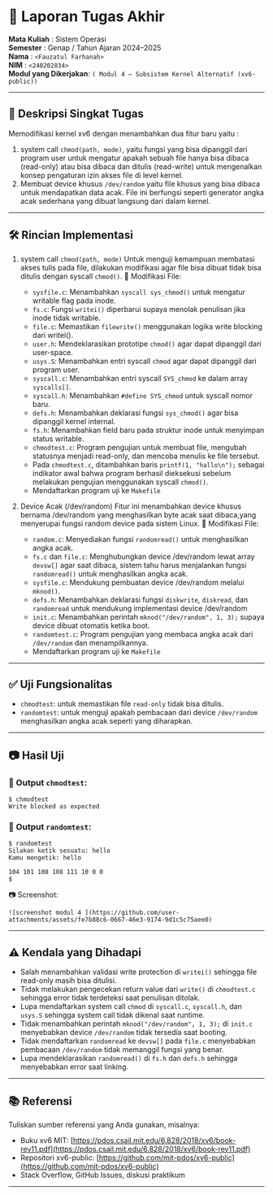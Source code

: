 # 📝 Laporan Tugas Akhir

**Mata Kuliah**          : Sistem Operasi  
**Semester**             : Genap / Tahun Ajaran 2024–2025  
**Nama**                 : `<Fauzatul Farhanah>`  
**NIM**                  : `<240202834>`  
**Modul yang Dikerjakan**: `( Modul 4 – Subsistem Kernel Alternatif (xv6-public))`

---

## 📌 Deskripsi Singkat Tugas

Memodifikasi kernel xv6 dengan menambahkan dua fitur baru yaitu :  
1. system call `chmod(path, mode)`, yaitu fungsi yang bisa dipanggil dari program user untuk mengatur apakah sebuah file hanya bisa dibaca (read-only) atau bisa dibaca dan ditulis (read-write) untuk mengenalkan konsep pengaturan izin akses file di level kernel.
2. Membuat device khusus `/dev/random` yaitu file khusus yang bisa dibaca untuk mendapatkan data acak. File ini berfungsi seperti generator angka acak sederhana yang dibuat langsung dari dalam kernel.

---

## 🛠️ Rincian Implementasi  
1. system call `chmod(path, mode)`
   Untuk menguji kemampuan membatasi akses tulis pada file, dilakukan modifikasi agar file bisa dibuat tidak bisa ditulis dengan syscall `chmod()`.
   🔧 Modifikasi File:
    - `sysfile.c`: Menambahkan `syscall sys_chmod()` untuk mengatur writable flag pada inode.
    - `fs.c`: Fungsi `writei()` diperbarui supaya menolak penulisan jika inode tidak writable.
    - `file.c`: Memastikan `filewrite()` menggunakan logika write blocking dari writei().
    - `user.h`: Mendeklarasikan prototipe `chmod()` agar dapat dipanggil dari user-space.
    - `usys.S`: Menambahkan entri syscall `chmod` agar dapat dipanggil dari program user.
    - `syscall.c`: Menambahkan entri syscall `SYS_chmod` ke dalam array `syscalls[]`.
    - `syscall.h`: Menambahkan `#define SYS_chmod` untuk syscall nomor baru.
    - `defs.h`: Menambahkan deklarasi fungsi `sys_chmod()` agar bisa dipanggil kernel internal.
    - `fs.h`: Menambahkan field baru pada struktur inode untuk menyimpan status writable.
    - `chmodtest.c`: Program pengujian untuk membuat file, mengubah statusnya menjadi read-only, dan mencoba menulis ke file tersebut.
    - Pada `chmodtest.c`, ditambahkan baris `printf(1, "hallo\n");` sebagai indikator awal bahwa program berhasil dieksekusi sebelum melakukan pengujian menggunakan             syscall `chmod()`.
    - Mendaftarkan program uji ke `Makefile`
      
2. Device Acak (/dev/random)
   Fitur ini menambahkan device khusus bernama /dev/random yang menghasilkan byte acak saat dibaca,yang menyerupai fungsi random device pada sistem Linux.
   🔧 Modifikasi File:
   - `random.c`: Menyediakan fungsi `randomread()` untuk menghasilkan angka acak.
   - `fs.c` dan `file.c`: Menghubungkan device /dev/random lewat array `devsw[]` agar saat dibaca, sistem tahu harus menjalankan fungsi `randomread()` untuk menghasilkan        angka acak.
   - `sysfile.c`: Mendukung pembuatan device /dev/random melalui `mknod()`.
   - `defs.h`: Menambahkan deklarasi fungsi `diskwrite`, `diskread`, dan `randomread` untuk mendukung implementasi device /dev/random
   - `init.c`: Menambahkan perintah `mknod("/dev/random", 1, 3);` supaya device dibuat otomatis ketika boot.
   - `randomtest.c`: Program pengujian yang membaca angka acak dari `/dev/random` dan menampilkannya.
   - Mendaftarkan program uji ke `Makefile`
     
---

## ✅ Uji Fungsionalitas  
- `chmodtest`: untuk memastikan file `read-only` tidak bisa ditulis.
- `randomtest`: untuk menguji apakah pembacaan dari device `/dev/random` menghasilkan angka acak seperti yang diharapkan.

---

## 📷 Hasil Uji

### 📍 Output `chmodtest`:  

```
$ chmodtest
Write blocked as expected
```

### 📍 Output `randomtest`:

```
$ randomtest
Silakan ketik sesuatu: hello
Kamu mengetik: hello

104 101 108 108 111 10 0 0 
$ 
```

📷 Screenshot:

```
![screenshot modul 4 ](https://github.com/user-attachments/assets/fe7b88c6-0667-46e3-9174-9d1c5c75aee0)

```

---

## ⚠️ Kendala yang Dihadapi

- Salah menambahkan validasi write protection di `writei()` sehingga file read-only masih bisa ditulisi.
- Tidak melakukan pengecekan return value dari `write()` di `chmodtest.c` sehingga error tidak terdeteksi saat penulisan ditolak.
- Lupa mendaftarkan system call `chmod` di `syscall.c`, `syscall.h`, dan `usys.S` sehingga system call tidak dikenal saat runtime.
- Tidak menambahkan perintah `mknod("/dev/random", 1, 3);` di `init.c` menyebabkan device `/dev/random` tidak tersedia saat booting.
- Tidak mendaftarkan `randomread` ke `devsw[]` pada `file.c` menyebabkan pembacaan `/dev/random` tidak memanggil fungsi yang benar.
- Lupa mendeklarasikan `randomread()` di `fs.h` dan `defs.h` sehingga menyebabkan error saat linking.

---

## 📚 Referensi

Tuliskan sumber referensi yang Anda gunakan, misalnya:

* Buku xv6 MIT: [https://pdos.csail.mit.edu/6.828/2018/xv6/book-rev11.pdf](https://pdos.csail.mit.edu/6.828/2018/xv6/book-rev11.pdf)
* Repositori xv6-public: [https://github.com/mit-pdos/xv6-public](https://github.com/mit-pdos/xv6-public)
* Stack Overflow, GitHub Issues, diskusi praktikum

---

